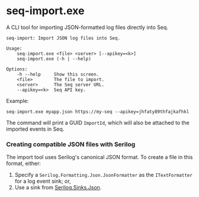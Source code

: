 # seq-import.exe

A CLI tool for importing JSON-formatted log files directly into Seq.

```
seq-import: Import JSON log files into Seq.

Usage:
    seq-import.exe <file> <server> [--apikey=<k>]
    seq-import.exe (-h | --help)

Options:
    -h --help     Show this screen.
    <file>        The file to import.
    <server>      The Seq server URL.
    --apikey=<k>  Seq API key.
```

Example:

```
seq-import.exe myapp.json https://my-seq --apikey=jhfaty89thfajkafhkl
```

The command will print a GUID `ImportId`, which will also be attached to the imported events in Seq.

### Creating compatible JSON files with Serilog

The import tool uses Serilog's canonical JSON format. To create a file in this format, either:

1. Specify a `Serilog.Formatting.Json.JsonFormatter` as the `ITextFormatter` for a log event sink; or,
2. Use a sink from [Serilog.Sinks.Json](https://github.com/nblumhardt/serilog-sinks-json).
